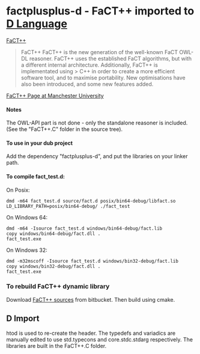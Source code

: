 # factplusplus-d - FaCT++ imported to [D Language](http://dlang.org)

[FaCT++](http://owl.man.ac.uk/factplusplus/)
> FaCT++
> FaCT++ is the new generation of the well-known FaCT OWL-DL reasoner. FaCT++ uses the established FaCT algorithms, but with a different internal architecture. Additionally, FaCT++ is implementated using > C++ in order to create a more efficient software tool, and to maximise portability. New optimisations have also been introduced, and some new features added.

[FaCT++ Page at Manchester University](http://owl.cs.manchester.ac.uk/tools/fact/)

#### Notes

The OWL-API part is not done - only the standalone reasoner is included. (See the "FaCT++.C" folder in the source tree).

#### To use in your dub project

Add the dependency "factplusplus-d", and put the libraries on your linker path.


#### To compile fact_test.d:

On Posix:

    dmd -m64 fact_test.d source/fact.d posix/bin64-debug/libfact.so
    LD_LIBRARY_PATH=posix/bin64-debug/ ./fact_test

On Windows 64:

    dmd -m64 -Isource fact_test.d windows/bin64-debug/fact.lib
    copy windows/bin64-debug/fact.dll .
    fact_test.exe

On Windows 32:

    dmd -m32mscoff -Isource fact_test.d windows/bin32-debug/fact.lib
    copy windows/bin32-debug/fact.dll .
    fact_test.exe


### To rebuild FaCT++ dynamic library

Download [FaCT++ sources](https://bitbucket.org/dtsarkov/factplusplus) from bitbucket.
Then build using cmake.  

## D Import
htod is used to re-create the header.  The typedefs and variadics are manually edited to use std.typecons and core.stdc.stdarg respectively.
The libraries are built in the FaCT++.C folder.
